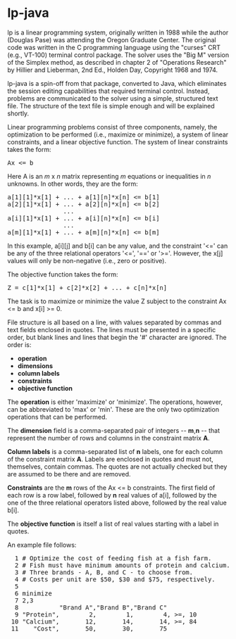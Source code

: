 # lp-java
lp is a linear programming system, originally written in 1988 while the author (Douglas Pase) was attending the 
Oregon Graduate Center. The original code was written in the C programming language using the "curses" CRT (e.g., VT-100) 
terminal control package. The solver uses the "Big M" version of the Simplex method, as described in chapter 2 of 
"Operations Research" by Hillier and Lieberman, 2nd Ed., Holden Day, Copyright 1968 and 1974.

lp-java is a spin-off from that package, converted to Java, which eliminates the session editing capabilities that required 
terminal control. Instead, problems are communicated to the solver using a simple, structured text file. The structure of the
text file is simple enough and will be explained shortly.

Linear programming problems consist of three components, namely, the optimization to be performed (i.e., maximize or minimize), 
a system of linear constraints, and a linear objective function. The system of linear constraints takes the form:

<PRE>
Ax <= b
</PRE>

Here A is an _m_ x _n_ matrix representing _m_ equations or inequalities in _n_ unknowns. In other words, they are the form:

<PRE>
a[1][1]*x[1] + ... + a[1][n]*x[n] <= b[1]
a[2][1]*x[1] + ... + a[2][n]*x[n] <= b[2]
               ... 
a[i][1]*x[1] + ... + a[i][n]*x[n] <= b[i]
               ... 
a[m][1]*x[1] + ... + a[m][n]*x[n] <= b[m]
</PRE>

In this example, a[i][j] and b[i] can be any value, and the constraint '<=' can be any of the three relational operators 
'<=', '==' or '>='. However, the x[j] values will only be non-negative (i.e., zero or positive).

The objective function takes the form:

<PRE>
Z = c[1]*x[1] + c[2]*x[2] + ... + c[n]*x[n]
</PRE>

The task is to maximize or minimize the value Z subject to the constraint Ax <= b and x[i] >= 0.

File structure is all based on a line, with values separated by commas and text fields enclosed in quotes. The lines must be 
presented in a specific order, but blank lines and lines that begin the '#' character are ignored. The order is:
* **operation**
* **dimensions**
* **column labels**
* **constraints**
* **objective function**

The **operation** is either 'maximize' or 'minimize'. The operations, however, can be abbreviated to 'max' or 'min'. 
These are the only two optimization operations that can be performed.

The **dimension** field is a comma-separated pair of integers -- **m**,**n** -- that represent the number of rows and 
columns in the constraint matrix **A**.

**Column labels** is a comma-separated list of **n** labels, one for each column of the constraint matrix **A**. Labels
are enclosed in quotes and must not, themselves, contain commas. The quotes are not actually checked but they are assumed
to be there and are removed.

**Constraints** are the **m** rows of the Ax <= b constraints. The first field of each row is a row label, followed by 
**n** real values of a[i], followed by the one of the three relational operators listed above, followed by the real
value b[i].

The **objective function** is itself a list of real values starting with a label in quotes.

An example file follows:

<PRE>
  1 # Optimize the cost of feeding fish at a fish farm.
  2 # Fish must have minimum amounts of protein and calcium.
  3 # Three brands - A, B, and C - to choose from.
  4 # Costs per unit are $50, $30 and $75, respectively.
  5
  6 minimize
  7 2,3
  8           "Brand A","Brand B","Brand C"
  9 "Protein",        2,        1,        4, >=, 10
 10 "Calcium",       12,       14,       14, >=, 84
 11    "Cost",       50,       30,       75
</PRE>

